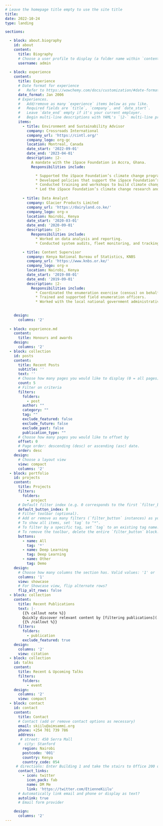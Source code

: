 ```yaml
---
# Leave the homepage title empty to use the site title
title:
date: 2022-10-24
type: landing

sections:

  - block: about.biography
    id: about
    content:
      title: Biography
      # Choose a user profile to display (a folder name within `content/authors/`)
      username: admin
  
  - block: experience
    content:
      title: Experience
      # Date format for experience
      #   Refer to https://wowchemy.com/docs/customization/#date-format
      date_format: Jan 2006
      # Experiences.
      #   Add/remove as many `experience` items below as you like.
      #   Required fields are `title`, `company`, and `date_start`.
      #   Leave `date_end` empty if it's your current employer.
      #   Begin multi-line descriptions with YAML's `|2-` multi-line prefix.
      items:
        - title: Environment and Sustainability Advisor
          company: Crossroads International
          company_url: 'https://cintl.org/'
          company_logo: org-gc
          location: Montreal, Canada
          date_start: '2022-09-01'
          date_end: '2023-04-01'
          description: |2-
            A mandate with the iSpace Foundation in Accra, Ghana. 
            Responsibilities include:

              * Supported the iSpace Foundation’s climate change programs.
              * Developed policies that support the iSpace Foundation’s 2021–2025 climate action agenda.
              * Conducted training and workshops to build climate change capacity for communities in Ghana.
              * Led the iSpace Foundation’s climate change research and outreach activities.
              
        - title: Data Analyst
          company: Glacier Products Limited
          company_url: 'https://dairyland.co.ke/'
          company_logo: org-x
          location: Nairobi, Kenya
          date_start: '2020-03-01'
          date_end: '2020-09-01'
          description: |2-
            Responsibilities include:
              * Worked on data analysis and reporting.
              * Conducted system audits, fleet monitoring, and tracking, and managed the freezer management system

        - title: Content Supervisor
          company: Kenya National Bureau of Statistics, KNBS
          company_url: 'https://www.knbs.or.ke/'
          company_logo: org-x
          location: Nairobi, Kenya
          date_start: '2019-08-01'
          date_end: '2019-09-01'
          description: |2-
            Responsibilities include:
              * Coordinated the enumeration exercise (census) on behalf of the KNBS director general.
              * Trained and supported field enumeration officers.
              * Worked with the local national government administrative officers (NGAOs) to ensure that the census.
            
          
    design:
      columns: '2'
          
  - block: experience.md
    content:
      title: Honours and awards
    design:
      columns: '2'
  - block: collection
    id: posts
    content:
      title: Recent Posts
      subtitle: ''
      text: ''
      # Choose how many pages you would like to display (0 = all pages)
      count: 5
      # Filter on criteria
      filters:
        folders:
          - post
        author: ""
        category: ""
        tag: ""
        exclude_featured: false
        exclude_future: false
        exclude_past: false
        publication_type: ""
      # Choose how many pages you would like to offset by
      offset: 0
      # Page order: descending (desc) or ascending (asc) date.
      order: desc
    design:
      # Choose a layout view
      view: compact
      columns: '2'
  - block: portfolio
    id: projects
    content:
      title: Projects
      filters:
        folders:
          - project
      # Default filter index (e.g. 0 corresponds to the first `filter_button` instance below).
      default_button_index: 0
      # Filter toolbar (optional).
      # Add or remove as many filters (`filter_button` instances) as you like.
      # To show all items, set `tag` to "*".
      # To filter by a specific tag, set `tag` to an existing tag name.
      # To remove the toolbar, delete the entire `filter_button` block.
      buttons:
        - name: All
          tag: '*'
        - name: Deep Learning
          tag: Deep Learning
        - name: Other
          tag: Demo
    design:
      # Choose how many columns the section has. Valid values: '1' or '2'.
      columns: '1'
      view: showcase
      # For Showcase view, flip alternate rows?
      flip_alt_rows: false
  - block: collection
    content:
      title: Recent Publications
      text: |-
        {{% callout note %}}
        Quickly discover relevant content by [filtering publications](./publication/).
        {{% /callout %}}
      filters:
        folders:
          - publication
        exclude_featured: true
    design:
      columns: '2'
      view: citation
  - block: collection
    id: talks
    content:
      title: Recent & Upcoming Talks
      filters:
        folders:
          - event
    design:
      columns: '2'
      view: compact
  - block: contact
    id: contact
    content:
      title: Contact
      # Contact (add or remove contact options as necessary)
      email: skiilu@aimsammi.org
      phone: +254 701 739 786
      address:
       # street: 450 Serra Mall
      #  city: Stanford
        region: Nairobi
        postcode: '001'
        country: Kenya
        country_code: 054
     # directions: Enter Building 1 and take the stairs to Office 200 on Floor 2
      contact_links:
        - icon: twitter
          icon_pack: fab
          name: DM Me
          link: 'https://twitter.com/EtienneKiilu'
      # Automatically link email and phone or display as text?
      autolink: true
      # Email form provider

    design:
      columns: '2'
---
```

